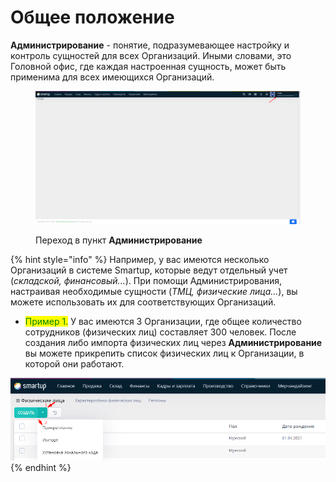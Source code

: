 # Общее положение

**Администрирование** - понятие, подразумевающее настройку и контроль сущностей для всех Организаций.  Иными словами, это Головной офис, где каждая настроенная сущность, может быть применима для всех имеющихся Организаций.

<figure><img src="../.gitbook/assets/image (1).png" alt=""><figcaption><p>Переход в пункт <strong>Администрирование</strong></p></figcaption></figure>

{% hint style="info" %}
Например, у вас имеются несколько Организаций в системе Smartup, которые ведут отдельный учет (_складской, финансовый..._). При помощи Администрирования, настраивая необходимые сущности (_ТМЦ, физические лица..._), вы можете использовать их для соответствующих Организаций.

* <mark style="color:green;">Пример 1.</mark> У вас имеются 3 Организации, где общее количество сотрудников (физических лиц) составляет 300 человек. После создания либо импорта физических лиц через **Администрирование** вы можете прикрепить список  физических лиц к Организации, в которой они работают.

![](../.gitbook/assets/image.png)
{% endhint %}
